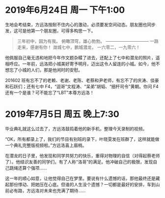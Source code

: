 # 2019年6月24日 周一 下午1:00

生地会考结束，方远洛按耐不住内心的激动，必须要发空间动态。朋友圈也同步发，这可是他第一个朋友圈，可得多构思一下。

> 三年初中，因为有我。
> 俯瞰顶穹，雄心勃勃。
> ——————————
> 一路走来，感谢有你！
> 潋城七中，鹏城潜龙，
> 一六零二，一九零六！

他佩服自己毫无违和地把今年作文题杂糅了进去，还配上了七中和潜龙的照片，遥相呼应。一年前，远洛把小城美好寄予明月，迈出这令人留连的小城。如今，他不想忘了小城的人们，那是他闲时的安慰。

201602 班有忘不了的老赖、老谢、老陈、老蔡和尹老师，有忘不了的庆涛、佳豪和石跃们；还有七中 F4，“逗哥”文程涛、“呆弟”胡韬、“细杆司令”黄朝。你问 F4 还有一个是谁？可不能忘了“LBT”本尊方远洛！

# 2019年7月5日 周五 晚上7:30

毕业典礼就这么过去了，方远洛鼓捣着他的新手机，整理今天录制的视频。

“OK，所有都录上了，我们的节目有别班的录下，叶晓雯发在班群了，这样就能做一个典礼完整版视频啦。”方远洛喜上眉梢。

在潜龙的日子里，他发现和同学共努力的快乐，重得对物理的自信（对得起蔡老师了）。他结识友善的同学们，有了人称“洛哥”的满足。他冲破自己的极限，发现自己跳绳还算个强项……

这一年的顺心如意，让他觉得自己在梦里。要说有什么遗憾的话，那他最终还是藏起那份悸动、把她压在心底。但谁的人生没个遗憾？一切都是最好的安排，车到山前必有路，方远洛对未来也充满了期待……
